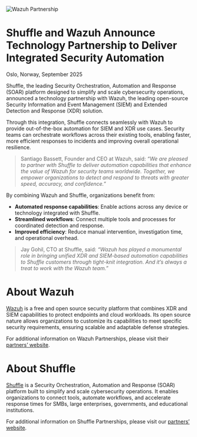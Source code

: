![Wazuh Partnership](https://github.com/frikky/shuffle-docs/blob/master/assets/Wazuh_Partnership.png?raw=true)

# Shuffle and Wazuh Announce Technology Partnership to Deliver Integrated Security Automation
Oslo, Norway, September 2025

Shuffle, the leading Security Orchestration, Automation and Response (SOAR) platform designed to simplify and scale cybersecurity operations, announced a technology partnership with Wazuh, the leading open-source Security Information and Event Management (SIEM) and Extended Detection and Response (XDR) solution.

Through this integration, Shuffle connects seamlessly with Wazuh to provide out-of-the-box automation for SIEM and XDR use cases. Security teams can orchestrate workflows across their existing tools, enabling faster, more efficient responses to incidents and improving overall operational resilience.

> Santiago Bassett, Founder and CEO at Wazuh, said: _“We are pleased to partner with Shuffle to deliver automation capabilities that enhance the value of Wazuh for security teams worldwide. Together, we empower organizations to detect and respond to threats with greater speed, accuracy, and confidence.”_

By combining Wazuh and Shuffle, organizations benefit from:

- **Automated response capabilities**: Enable actions across any device or technology integrated with Shuffle.
- **Streamlined workflows**: Connect multiple tools and processes for coordinated detection and response.
- **Improved efficiency**: Reduce manual intervention, investigation time, and operational overhead.

> Jay Gohil, CTO at Shuffle, said: _“Wazuh has played a monumental role in bringing unified XDR and SIEM-based automation capabilities to Shuffle customers through tight-knit integration. And it’s always a treat to work with the Wazuh team.”_

# About Wazuh

[Wazuh](https://wazuh.com/) is a free and open source security platform that combines XDR and SIEM capabilities to protect endpoints and cloud workloads. Its open source nature allows organizations to customize its capabilities to meet specific security requirements, ensuring scalable and adaptable defense strategies.

For additional information on Wazuh Partnerships, please visit their [partners’ website](https://wazuh.com/partners/).

# About Shuffle

[Shuffle](https://shuffler.io/) is a Security Orchestration, Automation and Response (SOAR) platform built to simplify and scale cybersecurity operations. It enables organizations to connect tools, automate workflows, and accelerate response times for SMBs, large enterprises, governments, and educational institutions.

For additional information on Shuffle Partnerships, please visit our [partners’ website](https://shuffler.io/partner/).
